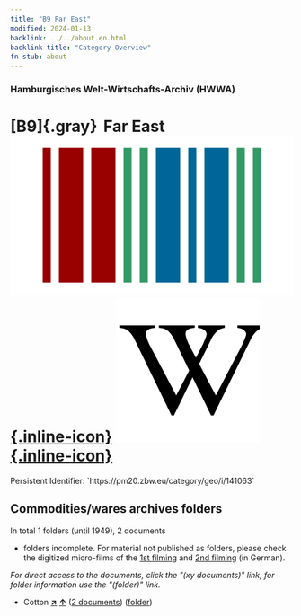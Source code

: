 ```yaml
---
title: "B9 Far East"
modified: 2024-01-13
backlink: ../../about.en.html
backlink-title: "Category Overview"
fn-stub: about
---
```


### Hamburgisches Welt-Wirtschafts-Archiv (HWWA)

# [B9]{.gray}&#8201; Far East &#160; [![Wikidata](/images/Wikidata-logo.svg "Wikidata"){.inline-icon}](http://www.wikidata.org/entity/Q42225) [![Wikipedia](/images/Wikipedia-W.svg "Wikipedia"){.inline-icon}](https://en.wikipedia.org/wiki/Far_East)

<div class="hint">Persistent Identifier: `https://pm20.zbw.eu/category/geo/i/141063`</div>







## Commodities/wares archives folders











In total 1 folders (until 1949), 2 documents
- folders incomplete.  For material not published as folders, please check the
digitized micro-films of the [1st filming](/film/h1_wa.de.html) and [2nd
filming](/film/h2_wa.de.html) (in German).

_For direct access to the documents, click the "(xy documents)" link, for folder information use the "(folder)" link._


- Cotton [**&nearr;**](../../../ware/i/142089/about.en.html "Cotton (xXX all over the world)") [**&uarr;**](../../../ware/about.en.html#PLW04-Bw "Ware category system") (<a href="https://pm20.zbw.eu/iiifview/folder/wa/142089,141063" title="about: Cotton : Far East" target="_blank">2 documents</a>) ([folder](../../../../folder/wa/1420xx/142089/1410xx/141063/about.en.html))




